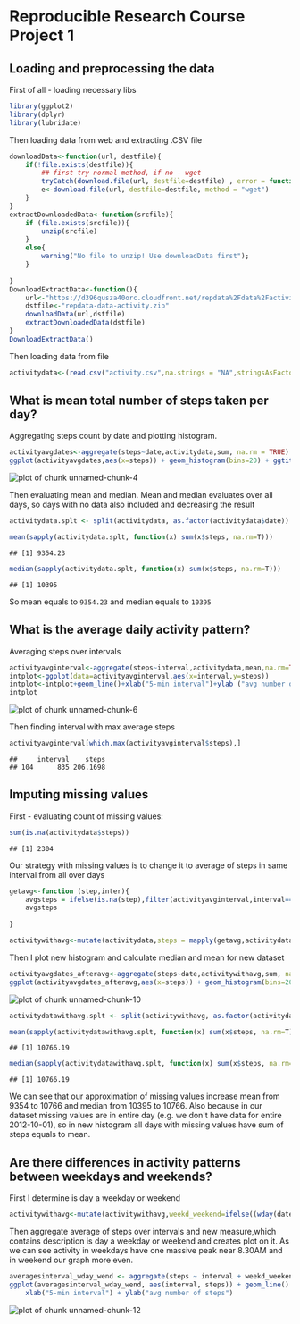 # Reproducible Research Course Project 1

## Loading and preprocessing the data
First of all - loading necessary libs

```r
library(ggplot2)
library(dplyr)
library(lubridate)
```
Then loading data from web and extracting .CSV file

```r
downloadData<-function(url, destfile){    
    if(!file.exists(destfile)){
        ## first try normal method, if no - wget
        tryCatch(download.file(url, destfile=destfile) , error = function(e) e )
        e<-download.file(url, destfile=destfile, method = "wget")
    }
}
extractDownloadedData<-function(srcfile){
    if (file.exists(srcfile)){
        unzip(srcfile)
    }
    else{
        warning("No file to unzip! Use downloadData first");
    }
    
}
DownloadExtractData<-function(){
    url<-"https://d396qusza40orc.cloudfront.net/repdata%2Fdata%2Factivity.zip"
    dstfile<-"repdata-data-activity.zip"
    downloadData(url,dstfile)
    extractDownloadedData(dstfile)
}
DownloadExtractData()
```
Then loading data from file 

```r
activitydata<-(read.csv("activity.csv",na.strings = "NA",stringsAsFactors = FALSE))
```

## What is mean total number of steps taken per day?
Aggregating steps count by date and plotting histogram.

```r
activityavgdates<-aggregate(steps~date,activitydata,sum, na.rm = TRUE)
ggplot(activityavgdates,aes(x=steps)) + geom_histogram(bins=20) + ggtitle("Total steps per day")
```

![plot of chunk unnamed-chunk-4](figure/unnamed-chunk-4-1.png)

Then evaluating mean and median. Mean and median evaluates over all days, so days with no data also included and decreasing the result

```r
activitydata.splt <- split(activitydata, as.factor(activitydata$date))

mean(sapply(activitydata.splt, function(x) sum(x$steps, na.rm=T)))
```

```
## [1] 9354.23
```

```r
median(sapply(activitydata.splt, function(x) sum(x$steps, na.rm=T)))
```

```
## [1] 10395
```
So mean equals to ```9354.23``` and median equals to ```10395```


## What is the average daily activity pattern?
Averaging steps over intervals

```r
activityavginterval<-aggregate(steps~interval,activitydata,mean,na.rm=TRUE)
intplot<-ggplot(data=activityavginterval,aes(x=interval,y=steps))
intplot<-intplot+geom_line()+xlab("5-min interval")+ylab ("avg number of steps")
intplot
```

![plot of chunk unnamed-chunk-6](figure/unnamed-chunk-6-1.png)

Then finding interval with max average steps

```r
activityavginterval[which.max(activityavginterval$steps),]
```

```
##     interval    steps
## 104      835 206.1698
```


## Imputing missing values

First - evaluating count of missing values:

```r
sum(is.na(activitydata$steps))
```

```
## [1] 2304
```

Our strategy with missing values is to change it to average of steps in same interval from all over days

```r
getavg<-function (step,inter){
    avgsteps = ifelse(is.na(step),filter(activityavginterval,interval==inter)[,2],step)
    avgsteps
    
}

activitywithavg<-mutate(activitydata,steps = mapply(getavg,activitydata$steps,activitydata$interval))
```

Then I plot new histogram and calculate median and mean for new dataset

```r
activityavgdates_afteravg<-aggregate(steps~date,activitywithavg,sum, na.rm = TRUE)
ggplot(activityavgdates_afteravg,aes(x=steps)) + geom_histogram(bins=20) + ggtitle("Total steps per day")
```

![plot of chunk unnamed-chunk-10](figure/unnamed-chunk-10-1.png)

```r
activitydatawithavg.splt <- split(activitywithavg, as.factor(activitydata$date))

mean(sapply(activitydatawithavg.splt, function(x) sum(x$steps, na.rm=T)))
```

```
## [1] 10766.19
```

```r
median(sapply(activitydatawithavg.splt, function(x) sum(x$steps, na.rm=T)))
```

```
## [1] 10766.19
```
We can see that our approximation of missing values increase mean from 9354 to 10766 and median from 10395 to 10766. 
Also because in our dataset missing values are in entire day (e.g. we don't have data for entire 2012-10-01), so in new histogram all days with missing values have sum of steps equals to mean.

## Are there differences in activity patterns between weekdays and weekends?
First I determine is day a weekday or weekend 

```r
activitywithavg<-mutate(activitywithavg,weekd_weekend=ifelse((wday(date)==1|wday(date)==7),"weekend","weekday"))
```

Then aggregate average of steps over intervals and new measure,which contains description is day a weekday or weekend and creates plot on it. As we can see activity in weekdays have one massive peak near 8.30AM and in weekend our graph more even.

```r
averagesinterval_wday_wend <- aggregate(steps ~ interval + weekd_weekend, data=activitywithavg, mean)
ggplot(averagesinterval_wday_wend, aes(interval, steps)) + geom_line() + facet_grid(weekd_weekend ~ .) +
    xlab("5-min interval") + ylab("avg number of steps")
```

![plot of chunk unnamed-chunk-12](figure/unnamed-chunk-12-1.png)

